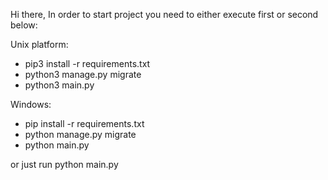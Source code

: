 Hi there,
In order to start project you need to either execute first or second below:

Unix platform:
- pip3 install -r requirements.txt
- python3 manage.py migrate
- python3 main.py

Windows:
- pip install -r requirements.txt
- python manage.py migrate
- python main.py

or just run python main.py